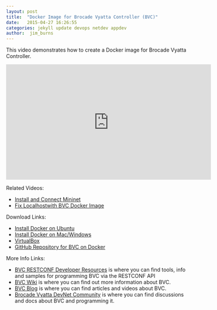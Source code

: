```yaml
---
layout: post
title:  "Docker Image for Brocade Vyatta Controller (BVC)"
date:   2015-04-27 16:26:55
categories: jekyll update devops netdev appdev
author:  jim_burns
---
```


This video demonstrates how to create a Docker image for Brocade Vyatta Controller.

<iframe width="560" height="315" src="https://www.youtube.com/embed/vlLSupFMh1k" frameborder="0" allowfullscreen></iframe>


Related Videos:

 * <a href="https://www.youtube.com/watch?v=1_-9jVf5XpU" target="_blank">Install and Connect Mininet</a> 
 * <a href="https://www.youtube.com/watch?v=_3JXBS7wmNg" target="_blank">Fix Localhostwith BVC Docker Image</a> 

Download Links:

 * <a href="https://docs.docker.com/installation/ubuntulinux/" target="_blank">Install Docker on Ubuntu</a> 
 * <a href="http://boot2docker.io/" target="_blank">Install Docker on Mac/Windows</a> 
 * <a href="https://www.virtualbox.org/wiki/Downloads" target="_blank">VirtualBox</a> 
 * <a href="https://github.com/alrooney/bvc_install_script" target="_blank">GitHub Repository for BVC on Docker</a> 

More Info Links:

 * <a href="https://github.com/BRCDcomm/BVC/wiki/RESTCONF-Developer-Resources" target="_blank">BVC RESTCONF Developer Resources</a> is where you can find tools, info and samples for programming BVC via the RESTCONF API
 * <a href="https://github.com/BRCDcomm/BVC/wiki" target="_blank">BVC Wiki</a> is where you can find out more information about BVC.
 * <a href="https://brcdcomm.github.io/BVC/" target="_blank">BVC Blog</a> is where you can find articles and videos about BVC.
 * <a href="http://community.brocade.com/t5/DevNet/ct-p/APISupport" target="_blank">Brocade Vyatta DevNet Community</a> is where you can find discussions and docs about BVC and programming it.

[InstallBVC]: http://brcdcomm.github.io/BVC/jekyll/update/devops/netdev/appdev/2015/01/19/install-brocade-vyatta-controller.html
[ProgramOpenFlow]: http://brcdcomm.github.io/BVC/jekyll/update/devops/netdev/appdev/2015/02/10/restconf-app-1.html

